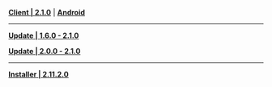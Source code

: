 **[Client | 2.1.0](https://autopatchcnws.yuanshen.com/client_app/pc_mihoyo/20210901_859f700f6ec7a8a3/YuanShen_2.1.0.zip)** | **[Android](https://autopatchcnws.yuanshen.com/client_app/Android/20210901_new_21db95cb081622f9/yuanshen_2.1.0_mihoyo.apk)**

---

**[Update | 1.6.0 - 2.1.0](https://autopatchcnws.yuanshen.com/client_app/update/hk4e_cn/18/game_1.6.0_2.1.0_diff_tkLn4PAmDSZ7W9Ns.zip)**

**[Update | 2.0.0 - 2.1.0](https://autopatchcnws.yuanshen.com/client_app/update/hk4e_cn/18/game_2.0.0_2.1.0_diff_1f7AFLVjigMhXBnd.zip)**

---

**[Installer | 2.11.2.0](https://autopatchcnws.yuanshen.com/client_app/launcher/launcher/20210901_69d9bb7f6627cfc0/yuanshen_setup_mihoyo_20210817214657.exe)**
